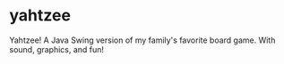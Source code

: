 yahtzee
=======

Yahtzee! A Java Swing version of my family's favorite board game. With sound, graphics, and fun!